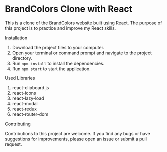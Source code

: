 # BrandColors Clone with React

This is a clone of the BrandColors website built using React. The purpose of this project is to practice and improve my React skills.

Installation
1. Download the project files to your computer.
2. Open your terminal or command prompt and navigate to the project directory.
3. Run `npm install` to install the dependencies.
4. Run `npm start` to start the application.


Used Libraries

1. react-clipboard.js
2. react-icons
3. react-lazy-load
4. react-modal
5. react-redux
6. react-router-dom

Contributing

Contributions to this project are welcome. If you find any bugs or have suggestions for improvements, please open an issue or submit a pull request.